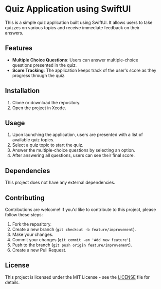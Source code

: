 # Quiz Application using  SwiftUI 

This is a simple quiz application built using SwiftUI. It allows users to take quizzes on various topics and receive immediate feedback on their answers.

## Features

- **Multiple Choice Questions**: Users can answer multiple-choice questions presented in the quiz.
- **Score Tracking**: The application keeps track of the user's score as they progress through the quiz.


## Installation

1. Clone or download the repository.
2. Open the project in Xcode.


## Usage

1. Upon launching the application, users are presented with a list of available quiz topics.
2. Select a quiz topic to start the quiz.
3. Answer the multiple-choice questions by selecting an option.
4. After answering all questions, users can see their final score.


## Dependencies

This project does not have any external dependencies.

## Contributing

Contributions are welcome! If you'd like to contribute to this project, please follow these steps:

1. Fork the repository.
2. Create a new branch (`git checkout -b feature/improvement`).
3. Make your changes.
4. Commit your changes (`git commit -am 'Add new feature'`).
5. Push to the branch (`git push origin feature/improvement`).
6. Create a new Pull Request.

## License

This project is licensed under the MIT License - see the [LICENSE](LICENSE) file for details.


